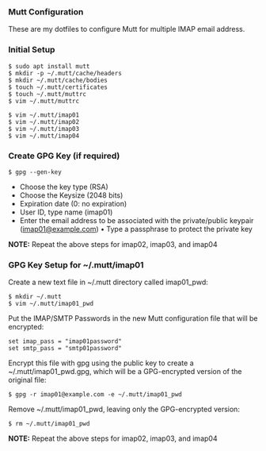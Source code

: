 ### Mutt Configuration

These are my dotfiles to configure Mutt for multiple IMAP email address.

### Initial Setup

```
$ sudo apt install mutt
$ mkdir -p ~/.mutt/cache/headers
$ mkdir ~/.mutt/cache/bodies
$ touch ~/.mutt/certificates
$ touch ~/.mutt/muttrc
$ vim ~/.mutt/muttrc
```

```
$ vim ~/.mutt/imap01
$ vim ~/.mutt/imap02
$ vim ~/.mutt/imap03
$ vim ~/.mutt/imap04
```

### Create GPG Key (if required)

```
$ gpg --gen-key
```

* Choose the key type (RSA)
* Choose the Keysize (2048 bits)
* Expiration date (0: no expiration)
* User ID, type name (imap01)
* Enter the email address to be associated with the private/public keypair (imap01@example.com)
•	Type a passphrase to protect the private key

**NOTE:** Repeat the above steps for imap02, imap03, and imap04

### GPG Key Setup for ~/.mutt/imap01

Create a new text file in ~/.mutt directory called imap01_pwd:

```
$ mkdir ~/.mutt
$ vim ~/.mutt/imap01_pwd
```

Put the IMAP/SMTP Passwords in the new Mutt configuration file that will be encrypted:

```
set imap_pass = "imap01password"
set smtp_pass = "smtp01password"
```

Encrypt this file with gpg using the public key to create a ~/.mutt/imap01_pwd.gpg, which will be a GPG-encrypted version of the original file:

```
$ gpg -r imap01@example.com -e ~/.mutt/imap01_pwd
```

Remove ~/.mutt/imap01_pwd, leaving only the GPG-encrypted version:

```
$ rm ~/.mutt/imap01_pwd
```

**NOTE:** Repeat the above steps for imap02, imap03, and imap04
